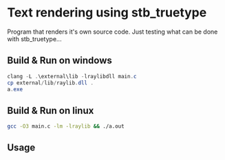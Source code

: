 # Text rendering using stb_truetype

Program that renders it's own source code. Just testing what can be done with stb_truetype...

## Build & Run on windows

```powershell
clang -L .\external\lib -lraylibdll main.c
cp external/lib/raylib.dll .
a.exe
```

## Build & Run on linux

```sh
gcc -O3 main.c -lm -lraylib && ./a.out
```

## Usage


